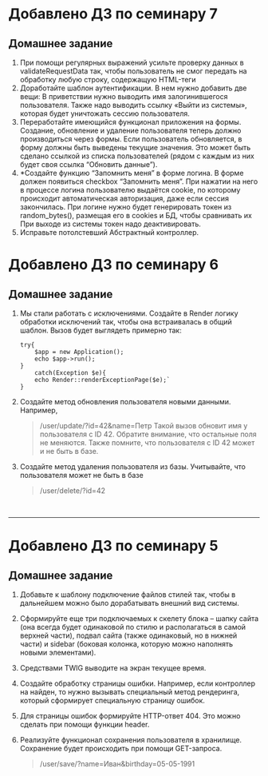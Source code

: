 # Добавлено ДЗ по семинару 7
## Домашнее задание
1. При помощи регулярных выражений усильте проверку данных в validateRequestData так, чтобы пользователь не смог передать на обработку любую строку, содержащую HTML-теги
2. Доработайте шаблон аутентификации. В нем нужно добавить две вещи:
    В приветствии нужно выводить имя залогинившегося пользователя.
    Также надо выводить ссылку «Выйти из системы», которая будет уничтожать сессию пользователя.
3. Переработайте имеющийся функционал приложения на формы.
    Создание, обновление и удаление пользователя теперь должно производиться через формы.
    Если пользователь обновляется, в форму должны быть выведены текущие значения. Это может быть сделано ссылкой из списка пользователей (рядом с каждым из них будет своя ссылка “Обновить данные”).
4. *Создайте функцию “Запомнить меня” в форме логина.
    В форме должен появиться checkbox “Запомнить меня”.
    При нажатии на него в процессе логина пользователю выдаётся cookie, по которому происходит автоматическая авторизация, даже если сессия закончилась.
    При логине нужно будет генерировать токен из random_bytes(), размещая его в cookies и БД, чтобы сравнивать их
    При выходе из системы токен надо деактивировать.
5. Исправьте потолстевший Абстрактный контроллер.

# Добавлено ДЗ по семинару 6
## Домашнее задание
1. Мы стали работать с исключениями. Создайте в Render логику обработки исключений так, чтобы она встраивалась в общий шаблон. Вызов будет выглядеть примерно так:
    ```
    try{
        $app = new Application();
        echo $app->run();
    }
        catch(Exception $e){
        echo Render::renderExceptionPage($e);`
    }
    ```
2. Создайте метод обновления пользователя новыми данными. Например,
    >/user/update/?id=42&name=Петр
    Такой вызов обновит имя у пользователя с ID 42. Обратите внимание, что остальные поля не меняются. Также помните, что пользователя с ID 42 может и не быть в базе.
3. Создайте метод удаления пользователя из базы. Учитывайте, что пользователя может не быть в базе
    >/user/delete/?id=42
<br/>
<hr>    


# Добавлено ДЗ по семинару 5

## Домашнее задание

1. Добавьте к шаблону подключение файлов стилей так, чтобы в дальнейшем можно было дорабатывать внешний вид системы.

2. Сформируйте еще три подключаемых к скелету блока – шапку сайта (она всегда будет одинаковой по стилю и располагаться в самой верхней части), подвал сайта (также одинаковый, но в нижней части) и sidebar (боковая колонка, которую можно наполнять новыми элементами).

3. Средствами TWIG выводите на экран текущее время.

4. Создайте обработку страницы ошибки. Например, если контроллер на найден, то нужно вызывать специальный метод рендеринга, который сформирует специальную страницу ошибок.

5. Для страницы ошибок формируйте HTTP-ответ 404. Это можно сделать при помощи функции header.

6. Реализуйте функционал сохранения пользователя в хранилище. Сохранение будет происходить при помощи GET-запроса.

   > /user/save/?name=Иван&birthday=05-05-1991